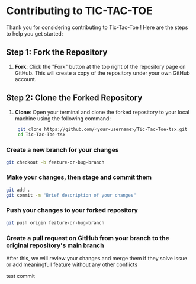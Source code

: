 # Contributing to TIC-TAC-TOE

Thank you for considering contributing to Tic-Tac-Toe ! Here are the steps to help you get started:


## Step 1: Fork the Repository
1. **Fork**: Click the "Fork" button at the top right of the repository page on GitHub. This will create a copy of the repository under your own GitHub account.

## Step 2: Clone the Forked Repository
1. **Clone**: Open your terminal and clone the forked repository to your local machine using the following command:
   ```bash
    git clone https://github.com/<your-username>/Tic-Tac-Toe-tsx.git
    cd Tic-Tac-Toe-tsx
    ```
### Create a new branch for your changes
```bash
git checkout -b feature-or-bug-branch
```

### Make your changes, then stage and commit them
```bash
git add .
git commit -m "Brief description of your changes"
```
### Push your changes to your forked repository
```bash
git push origin feature-or-bug-branch
```

### Create a pull request on GitHub from your branch to the original repository's main branch

After this, we will review your changes and merge them if they solve issue or add meaningfull feature without any other conflicts


test commit

